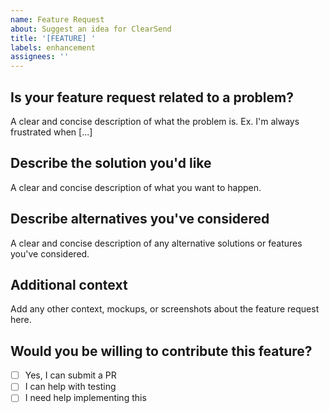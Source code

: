 ```yaml
---
name: Feature Request
about: Suggest an idea for ClearSend
title: '[FEATURE] '
labels: enhancement
assignees: ''
---
```


## Is your feature request related to a problem?
A clear and concise description of what the problem is. Ex. I'm always frustrated when [...]

## Describe the solution you'd like
A clear and concise description of what you want to happen.

## Describe alternatives you've considered
A clear and concise description of any alternative solutions or features you've considered.

## Additional context
Add any other context, mockups, or screenshots about the feature request here.

## Would you be willing to contribute this feature?
- [ ] Yes, I can submit a PR
- [ ] I can help with testing
- [ ] I need help implementing this
